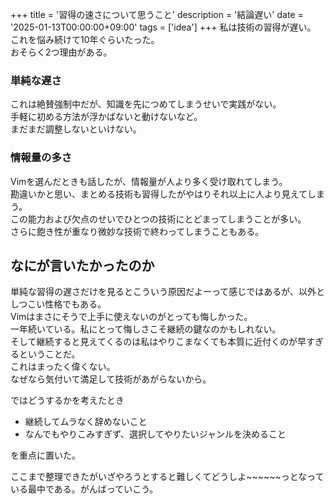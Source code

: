 +++
title = '習得の速さについて思うこと'
description = '結論遅い'
date = '2025-01-13T00:00:00+09:00'
tags = ['idea']
+++
私は技術の習得が遅い。  
これを悩み続けて10年ぐらいたった。  
おそらく2つ理由がある。  

### 単純な遅さ
これは絶賛強制中だが、知識を先につめてしまうせいで実践がない。  
手軽に初める方法が浮かばないと動けないなど。  
まだまだ調整しないといけない。  

### 情報量の多さ
Vimを選んだときも話したが、情報量が人より多く受け取れてしまう。  
勘違いかと思い、まとめる技術も習得したがやはりそれ以上に人より見えてしまう。  
この能力および欠点のせいでひとつの技術にとどまってしまうことが多い。  
さらに飽き性が重なり微妙な技術で終わってしまうこともある。  
  
## なにが言いたかったのか
単純な習得の遅さだけを見るとこういう原因だよーって感じではあるが、以外としつこい性格でもある。  
Vimはまさにそうで上手に使えないのがとっても悔しかった。  
一年続いている。私にとって悔しさこそ継続の鍵なのかもしれない。  
そして継続すると見えてくるのは私はやりこまなくても本質に近付くのが早すぎるということだ。  
これはまったく偉くない。  
なぜなら気付いて満足して技術があがらないから。  
  
ではどうするかを考えたとき
- 継続してムラなく辞めないこと
- なんでもやりこみすぎず、選択してやりたいジャンルを決めること

を重点に置いた。  
  
ここまで整理できたがいざやろうとすると難しくてどうしよ~~~~~~っとなっている最中である。がんばっていこう。
